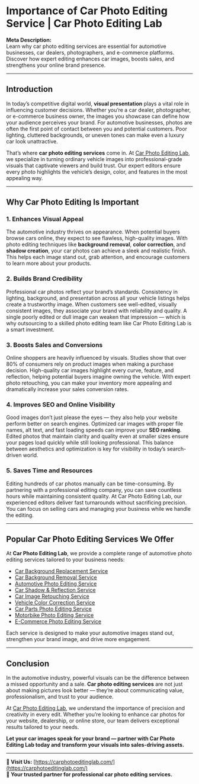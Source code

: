 # Importance of Car Photo Editing Service | Car Photo Editing Lab

**Meta Description:**  
Learn why car photo editing services are essential for automotive businesses, car dealers, photographers, and e-commerce platforms. Discover how expert editing enhances car images, boosts sales, and strengthens your online brand presence.

---

## Introduction

In today’s competitive digital world, **visual presentation** plays a vital role in influencing customer decisions. Whether you’re a car dealer, photographer, or e-commerce business owner, the images you showcase can define how your audience perceives your brand. For automotive businesses, photos are often the first point of contact between you and potential customers. Poor lighting, cluttered backgrounds, or uneven tones can make even a luxury car look unattractive.  

That’s where **car photo editing services** come in. At [Car Photo Editing Lab](https://carphotoeditinglab.com/), we specialize in turning ordinary vehicle images into professional-grade visuals that captivate viewers and build trust. Our expert editors ensure every photo highlights the vehicle’s design, color, and features in the most appealing way.

---

## Why Car Photo Editing Is Important

### 1. **Enhances Visual Appeal**

The automotive industry thrives on appearance. When potential buyers browse cars online, they expect to see flawless, high-quality images. With photo editing techniques like **background removal**, **color correction**, and **shadow creation**, your car photos can achieve a sleek and realistic finish. This helps each image stand out, grab attention, and encourage customers to learn more about your products.

### 2. **Builds Brand Credibility**

Professional car photos reflect your brand’s standards. Consistency in lighting, background, and presentation across all your vehicle listings helps create a trustworthy image. When customers see well-edited, visually consistent images, they associate your brand with reliability and quality. A single poorly edited or dull image can weaken that impression — which is why outsourcing to a skilled photo editing team like Car Photo Editing Lab is a smart investment.

### 3. **Boosts Sales and Conversions**

Online shoppers are heavily influenced by visuals. Studies show that over 80% of consumers rely on product images when making a purchase decision. High-quality car images highlight every curve, feature, and reflection, helping potential buyers imagine owning the vehicle. With expert photo retouching, you can make your inventory more appealing and dramatically increase your sales conversion rates.

### 4. **Improves SEO and Online Visibility**

Good images don’t just please the eyes — they also help your website perform better on search engines. Optimized car images with proper file names, alt text, and fast loading speeds can improve your **SEO ranking**. Edited photos that maintain clarity and quality even at smaller sizes ensure your pages load quickly while still looking professional. This balance between aesthetics and optimization is key for visibility in today’s search-driven world.

### 5. **Saves Time and Resources**

Editing hundreds of car photos manually can be time-consuming. By partnering with a professional editing company, you can save countless hours while maintaining consistent quality. At Car Photo Editing Lab, our experienced editors deliver fast turnarounds without sacrificing precision. You can focus on selling cars and managing your business while we handle the editing.

---

## Popular Car Photo Editing Services We Offer

At **Car Photo Editing Lab**, we provide a complete range of automotive photo editing services tailored to your business needs:

- [Car Background Replacement Service](https://carphotoeditinglab.com/car-background-replacement-service)
- [Car Background Removal Service](https://carphotoeditinglab.com/car-background-removal-service)
- [Automotive Photo Editing Service](https://carphotoeditinglab.com/automotive-photo-editing-service)
- [Car Shadow & Reflection Service](https://carphotoeditinglab.com/car-shadow-reflection-service)
- [Car Image Retouching Service](https://carphotoeditinglab.com/car-image-retouching-service)
- [Vehicle Color Correction Service](https://carphotoeditinglab.com/vehicle-color-correction-service)
- [Car Parts Photo Editing Service](https://carphotoeditinglab.com/car-parts-photo-editing-service)
- [Motorbike Photo Editing Service](https://carphotoeditinglab.com/motorbike-photo-editing-service)
- [E-Commerce Photo Editing Service](https://carphotoeditinglab.com/e-commerce-photo-editing-service)

Each service is designed to make your automotive images stand out, strengthen your brand image, and drive more engagement.

---

## Conclusion

In the automotive industry, powerful visuals can be the difference between a missed opportunity and a sale. **Car photo editing services** are not just about making pictures look better — they’re about communicating value, professionalism, and trust to your audience.  

At [Car Photo Editing Lab](https://carphotoeditinglab.com/), we understand the importance of precision and creativity in every edit. Whether you’re looking to enhance car photos for your website, dealership, or online store, our team delivers exceptional results tailored to your needs.  

**Let your car images speak for your brand — partner with Car Photo Editing Lab today and transform your visuals into sales-driving assets.**

---

**🔗 Visit Us:** [https://carphotoeditinglab.com/](https://carphotoeditinglab.com/)  
**📸 Your trusted partner for professional car photo editing services.**
